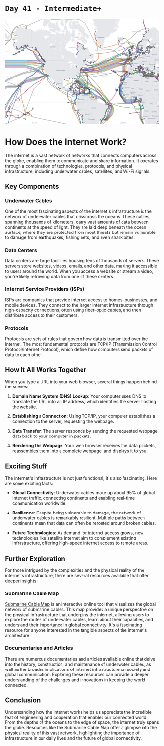 # `Day 41 - Intermediate+`

![image shows that submarine cables under the water](submarinecables.png)

# How Does the Internet Work?

The internet is a vast network of networks that connects computers across the globe, enabling them to communicate and share information. It operates through a combination of technologies, protocols, and physical infrastructure, including underwater cables, satellites, and Wi-Fi signals.

## Key Components

### Underwater Cables

One of the most fascinating aspects of the internet's infrastructure is the network of underwater cables that crisscross the oceans. These cables, spanning thousands of kilometers, carry vast amounts of data between continents at the speed of light. They are laid deep beneath the ocean surface, where they are protected from most threats but remain vulnerable to damage from earthquakes, fishing nets, and even shark bites.

### Data Centers

Data centers are large facilities housing tens of thousands of servers. These servers store websites, videos, emails, and other data, making it accessible to users around the world. When you access a website or stream a video, you're likely retrieving data from one of these centers.

### Internet Service Providers (ISPs)

ISPs are companies that provide internet access to homes, businesses, and mobile devices. They connect to the larger internet infrastructure through high-capacity connections, often using fiber-optic cables, and then distribute access to their customers.

### Protocols

Protocols are sets of rules that govern how data is transmitted over the internet. The most fundamental protocols are TCP/IP (Transmission Control Protocol/Internet Protocol), which define how computers send packets of data to each other.

## How It All Works Together

When you type a URL into your web browser, several things happen behind the scenes:

1. **Domain Name System (DNS) Lookup**: Your computer uses DNS to translate the URL into an IP address, which identifies the server hosting the website.

2. **Establishing a Connection**: Using TCP/IP, your computer establishes a connection to the server, requesting the webpage.

3. **Data Transfer**: The server responds by sending the requested webpage data back to your computer in packets.

4. **Rendering the Webpage**: Your web browser receives the data packets, reassembles them into a complete webpage, and displays it to you.

## Exciting Stuff

The internet's infrastructure is not just functional; it's also fascinating. Here are some exciting facts:

- **Global Connectivity**: Underwater cables make up about 95% of global internet traffic, connecting continents and enabling real-time communication worldwide.
  
- **Resilience**: Despite being vulnerable to damage, the network of underwater cables is remarkably resilient. Multiple paths between continents mean that data can often be rerouted around broken cables.

- **Future Technologies**: As demand for internet access grows, new technologies like satellite internet aim to complement existing infrastructure, offering high-speed internet access to remote areas.

## Further Exploration

For those intrigued by the complexities and the physical reality of the internet's infrastructure, there are several resources available that offer deeper insights:

### Submarine Cable Map

[Submarine Cable Map](https://www.submarinecablemap.com/) is an interactive online tool that visualizes the global network of submarine cables. This map provides a unique perspective on the physical infrastructure that underpins the internet, allowing users to explore the routes of underwater cables, learn about their capacities, and understand their importance in global connectivity. It's a fascinating resource for anyone interested in the tangible aspects of the internet's architecture.

### Documentaries and Articles

There are numerous documentaries and articles available online that delve into the history, construction, and maintenance of underwater cables, as well as the broader implications of internet infrastructure on society and global communication. Exploring these resources can provide a deeper understanding of the challenges and innovations in keeping the world connected.

## Conclusion

Understanding how the internet works helps us appreciate the incredible feat of engineering and cooperation that enables our connected world. From the depths of the oceans to the edge of space, the internet truly spans the globe. Resources like the Submarine Cable Map offer a glimpse into the physical reality of this vast network, highlighting the importance of infrastructure in our daily lives and the future of global connectivity.
